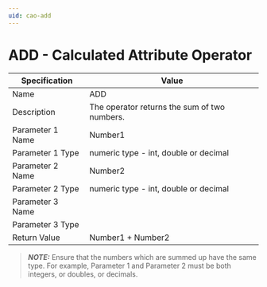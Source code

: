 ```yaml
---
uid: cao-add
---
```

# ADD - Calculated Attribute Operator

| Specification | Value |
| ---- | ----- |
| Name | ADD |
| Description | The operator returns the sum of two numbers. |
| Parameter 1 Name | Number1 |
| Parameter 1 Type | numeric type - int, double or decimal |
| Parameter 2 Name | Number2 |
| Parameter 2 Type | numeric type - int, double or decimal |
| Parameter 3 Name |
| Parameter 3 Type | 
| Return Value | Number1 + Number2 |

> **_NOTE:_**  Ensure that the numbers which are summed up have the same type. For example, Parameter 1 and Parameter 2 must be both integers, or doubles, or decimals.
